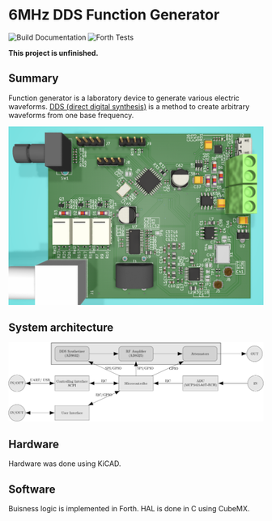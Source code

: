 # 6MHz DDS Function Generator

![Build Documentation](https://github.com/RobertGawron/DDSFunctionGenerator/workflows/Build%20Documentation/badge.svg) ![Forth Tests](https://github.com/RobertGawron/DDSFunctionGenerator/workflows/Forth%20Tests/badge.svg)

**This project is unfinished.**

## Summary

Function generator is a laboratory device to generate various electric waveforms. [DDS (direct digital synthesis)](https://en.wikipedia.org/wiki/Direct_digital_synthesis) is a method to create arbitrary waveforms from one base frequency.

![render of the device](https://raw.githubusercontent.com/RobertGawron/DDSFunctionGenerator/master/documentation/pictures/render_28_12_2019.png)

## System architecture

![architecture](https://raw.githubusercontent.com/RobertGawron/DDSFunctionGenerator/master/documentation/diagrams/ArchitectureOverview-1.png)

## Hardware

Hardware was done using KiCAD.

## Software

Buisness logic is implemented in Forth. HAL is done in C using CubeMX.

